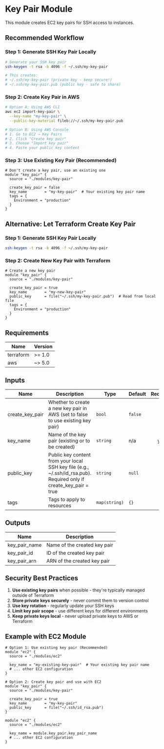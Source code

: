 # Key Pair Module

This module creates EC2 key pairs for SSH access to instances.

## Recommended Workflow

### **Step 1: Generate SSH Key Pair Locally**
```bash
# Generate your SSH key pair
ssh-keygen -t rsa -b 4096 -f ~/.ssh/my-key-pair

# This creates:
# ~/.ssh/my-key-pair (private key - keep secure!)
# ~/.ssh/my-key-pair.pub (public key - safe to share)
```

### **Step 2: Create Key Pair in AWS**
```bash
# Option A: Using AWS CLI
aws ec2 import-key-pair \
  --key-name "my-key-pair" \
  --public-key-material fileb://~/.ssh/my-key-pair.pub

# Option B: Using AWS Console
# 1. Go to EC2 → Key Pairs
# 2. Click "Create key pair"
# 3. Choose "Import key pair"
# 4. Paste your public key content
```

### **Step 3: Use Existing Key Pair (Recommended)**
```hcl
# Don't create a key pair, use an existing one
module "key_pair" {
  source = "./modules/key-pair"
  
  create_key_pair = false
  key_name        = "my-key-pair"  # Your existing key pair name
  tags = {
    Environment = "production"
  }
}
```

## Alternative: Let Terraform Create Key Pair

### **Step 1: Generate SSH Key Pair Locally**
```bash
ssh-keygen -t rsa -b 4096 -f ~/.ssh/my-key-pair
```

### **Step 2: Create New Key Pair with Terraform**
```hcl
# Create a new key pair
module "key_pair" {
  source = "./modules/key-pair"
  
  create_key_pair = true
  key_name        = "my-new-key-pair"
  public_key      = file("~/.ssh/my-key-pair.pub")  # Read from local file
  tags = {
    Environment = "production"
  }
}
```

## Requirements

| Name | Version |
|------|---------|
| terraform | >= 1.0 |
| aws | ~> 5.0 |

## Inputs

| Name | Description | Type | Default | Required |
|------|-------------|------|---------|:--------:|
| create_key_pair | Whether to create a new key pair in AWS (set to false to use existing key pair) | `bool` | `false` | no |
| key_name | Name of the key pair (existing or to be created) | `string` | n/a | yes |
| public_key | Public key content from your local SSH key file (e.g., ~/.ssh/id_rsa.pub). Required only if create_key_pair = true | `string` | `null` | no |
| tags | Tags to apply to resources | `map(string)` | `{}` | no |

## Outputs

| Name | Description |
|------|-------------|
| key_pair_name | Name of the created key pair |
| key_pair_id | ID of the created key pair |
| key_pair_arn | ARN of the created key pair |

## Security Best Practices

1. **Use existing key pairs** when possible - they're typically managed outside of Terraform
2. **Store private keys securely** - never commit them to version control
3. **Use key rotation** - regularly update your SSH keys
4. **Limit key pair scope** - use different keys for different environments
5. **Keep private keys local** - never upload private keys to AWS or Terraform

## Example with EC2 Module

```hcl
# Option 1: Use existing key pair (Recommended)
module "ec2" {
  source = "./modules/ec2"
  
  key_name = "my-existing-key-pair"  # Your existing key pair name
  # ... other EC2 configuration
}

# Option 2: Create key pair and use with EC2
module "key_pair" {
  source = "./modules/key-pair"
  
  create_key_pair = true
  key_name        = "my-key-pair"
  public_key      = file("~/.ssh/id_rsa.pub")
}

module "ec2" {
  source = "./modules/ec2"
  
  key_name = module.key_pair.key_pair_name
  # ... other EC2 configuration
}
``` 